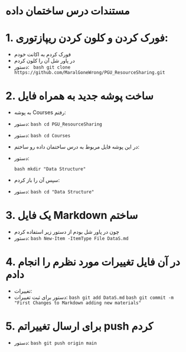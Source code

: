 # مستندات درس ساختمان داده

# 1. فورک کردن و کلون کردن ریپازتوری:

- فورک کردم به اکانت خودم
- در پاور شل آن را کلون کردم
- دستور:
  ` bash git clone https://github.com/MaralGoneWrong/PGU_ResourceSharing.git`

# 2. ساخت پوشه جدید به همراه فایل

- به پوشه Courses رفتم:
- دستور:
  `bash cd PGU_ResourceSharing`
- دستور:
  `bash cd Courses`

- در این پوشه فایل مربوط به درس ساختمان داده رو ساختم:
- دستور:

  `bash mkdir "Data Structure"`

- سپس آن را باز کردم:
- دستور:
  `bash cd "Data Structure"`

# 3. یک فایل Markdown ساختم

- چون در پاور شل بودم از دستور زیر استفاده کردم
- دستور:
  `bash New-Item -ItemType File DataS.md`

# 4. در آن فایل تغییرات مورد نظرم را انجام دادم

- تغییرات:
- دستور برای ثبت تغییرات:
  `bash git add DataS.md`
  `bash git commit -m "First Changes to Markdown adding new materials"`

# 5. برای ارسال تغییراتم push کردم

- دستور:
  `bash git push origin main`

#
